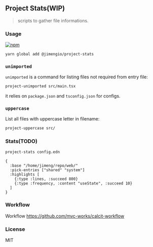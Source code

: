 
Project Stats(WIP)
----

> scripts to gather file informations.

### Usage

[![npm](https://img.shields.io/npm/v/@jimengio/project-stats)](https://www.npmjs.com/package/@jimengio/project-stats)

```bash
yarn global add @jimengio/project-stats
```

### `unimported`

`unimported` is a command for listing files not required from entry file:

```bash
project-unimported src/main.tsx
```

it relies on `package.json` and `tsconfig.json` for configs.

### `uppercase`

List all files with uppercase letter in filename:

```bash
project-uppercase src/
```

### Stats(TODO)

```bash
project-stats config.edn
```

```edn
{
  :base "/home/jimeng/repo/web/"
  :pick-entries ["shared" "system"]
  :highlights [
    {:type :lines, :succeed 800}
    {:type :frequency, :content "useState", :succeed 10}
  ]
}
```

### Workflow

Workflow https://github.com/mvc-works/calcit-workflow

### License

MIT
